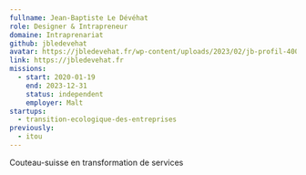 ```yaml
---
fullname: Jean-Baptiste Le Dévéhat
role: Designer & Intrapreneur
domaine: Intraprenariat
github: jbledevehat
avatar: https://jbledevehat.fr/wp-content/uploads/2023/02/jb-profil-400x400-1.jpg
link: https://jbledevehat.fr
missions: 
  - start: 2020-01-19 
    end: 2023-12-31 
    status: independent
    employer: Malt
startups: 
  - transition-ecologique-des-entreprises
previously:
  - itou
---
```

Couteau-suisse en transformation de services
